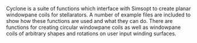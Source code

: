 Cyclone is a suite of functions which interface with Simsopt to create planar windowpane coils for stellarators. A number of example files are included to show how these functions are used and what they can do. There are functions for creating circular windowpane coils as well as windowpane coils of arbitrary shapes and rotations on user input winding surfaces.
